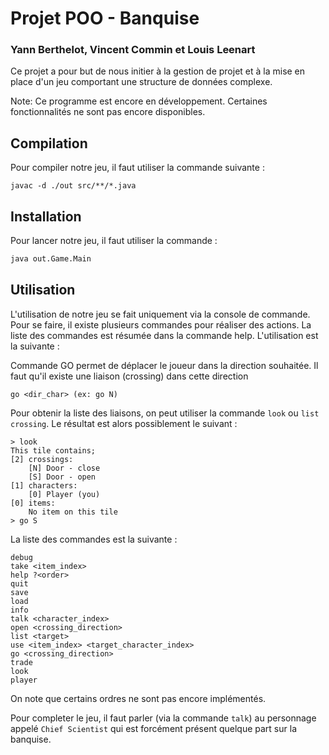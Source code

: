 # Projet POO - Banquise
### Yann Berthelot, Vincent Commin et Louis Leenart

Ce projet a pour but de nous initier à la gestion de projet et à la mise en place d'un jeu comportant une structure de données complexe.

Note: Ce programme est encore en développement. Certaines fonctionnalités ne sont pas encore disponibles.

## Compilation
Pour compiler notre jeu, il faut utiliser la commande suivante :
```shell
javac -d ./out src/**/*.java
```

## Installation

Pour lancer notre jeu, il faut utiliser la commande :

```bash
java out.Game.Main
```

## Utilisation
L'utilisation de notre jeu se fait uniquement via la console de commande. Pour se faire, il existe plusieurs commandes pour réaliser des actions. La liste des commandes est résumée dans la commande help. L'utilisation est la suivante :

Commande GO permet de déplacer le joueur dans la direction souhaitée. Il faut qu'il existe une liaison (crossing) dans cette direction
```
go <dir_char> (ex: go N)
```
Pour obtenir la liste des liaisons, on peut utiliser la commande `look` ou `list crossing`. Le résultat est alors possiblement le suivant :
```shell
> look
This tile contains;
[2] crossings:
	[N] Door - close
	[S] Door - open
[1] characters:
	[0] Player (you)
[0] items:
	No item on this tile
> go S
```
La liste des commandes est la suivante :
```shell
debug
take <item_index>
help ?<order>
quit
save
load
info
talk <character_index>
open <crossing_direction>
list <target>
use <item_index> <target_character_index>
go <crossing_direction>
trade 
look
player
```
On note que certains ordres ne sont pas encore implémentés.

Pour completer le jeu, il faut parler (via la commande `talk`) au personnage appelé `Chief Scientist` qui est forcément présent quelque part sur la banquise.